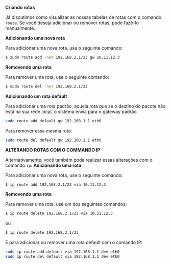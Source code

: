 **Criando rotas**

Já discutimos como visualizar as nossas tabelas de rotas com o comando `route`. Se você deseja adicionar ou remover rotas, pode fazê-lo manualmente.

**Adicionando uma nova rota**

Para adicionar uma nova rota, use o seguinte comando:
```bash
$ sudo route add -net 192.168.2.1/23 gw 10.11.12.3
```
**Removendo uma rota**

Para remover uma rota, use o seguinte comando:
```bash
$ sudo route del -net 192.168.2.1/23
```
**Adicionando um rota default**

Para adicionar uma rota padrão, aquela rota que se o destino do pacote não está na sua rede local, o sistema envia para o gateway padrão.
```bash
sudo route add default gw 192.168.1.1 eth0
```

Para remover essa mesma rota:
```bash
sudo route del default gw 192.168.1.1 eth0
```

**ALTERANDO ROTAS COM O COMMANDO IP**

Alternativamente, você também pode realizar essas alterações com o comando `ip`:
**Adicionando uma rota**

Para adicionar uma nova rota, use o seguinte comando:
```bash
$ ip route add 192.168.2.1/23 via 10.11.12.3
```
**Removendo uma rota**

Para remover uma rota, use um dos seguintes comandos:
```bash
$ ip route delete 192.168.2.1/23 via 10.11.12.3
```
ou
```bash
$ ip route delete 192.168.2.1/23
```

E para adicionar ou remover uma rota default com o comando IP:

```bash
sudo ip route add default via 192.168.1.1 dev eth0
sudo ip route del default via 192.168.1.1 dev eth0
```
